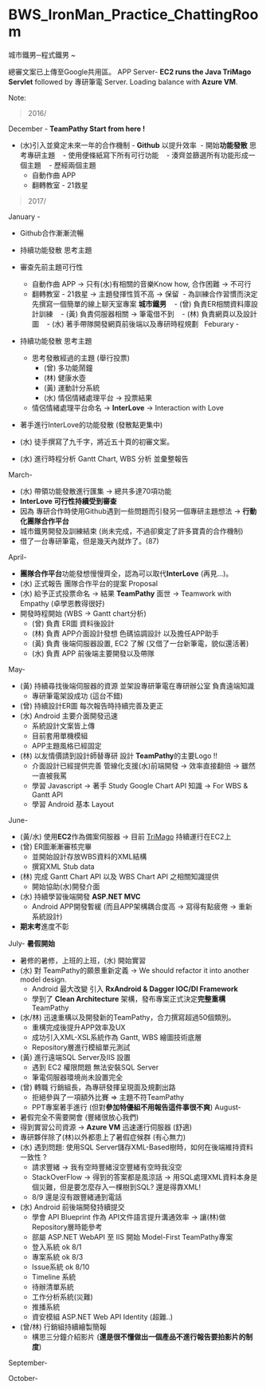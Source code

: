 # BWS_IronMan_Practice_ChattingRoom
城市鐵男─程式鐵男 ~


總審文案已上傳至Google共用區。
APP Server- **EC2 runs the Java TriMago Servlet** followed by 專研筆電 Server. Loading balance with **Azure VM**.


Note:

>2016/

December - **TeamPathy Start from here !**

  - (水)引入並奠定未來一年的合作機制 - **Github** 以提升效率
  - 開始**功能發散** 思考專研主題
    - 使用便條紙寫下所有可行功能 
    - 湊齊並篩選所有功能形成一個主題
    - 歷經兩個主題 
      - 自動作曲 APP 
      - 翻轉教室 - 21救星 

>2017/

January -  

  - Github合作漸漸流暢 
  - 持續功能發散 思考主題
  - 審查先前主題可行性
    -  自動作曲 APP -> 只有(水)有相關的音樂Know how, 合作困難 -> 不可行
    -  翻轉教室 - 21救星 -> 主題發揮性質不高 -> 保留
  - 為訓練合作習慣而決定先撰寫一個簡單的線上聊天室專案 **城市鐵男** 
    - (曾) 負責ER相關資料庫設計訓練
    - (黃) 負責伺服器相關 -> 筆電借不到 
    - (林) 負責網頁以及設計圖 
    - (水) 著手帶隊開發網頁前後端以及專研時程規劃 
  
Feburary -

  - 持續功能發散 思考主題
    - 思考發散經過的主題 (舉行投票)
      - (曾) 多功能鬧鐘
      - (林) 健康水壺
      - (黃) 運動計分系統
      - (水) 情侶情緒處理平台  ->  投票結果
    - 情侶情緒處理平台命名 -> **InterLove** -> Interaction with Love
  - 著手進行InterLove的功能發散 (發散點更集中)    
  - (水) 徒手撰寫了九千字，將近五十頁的初審文案。
  - (水) 進行時程分析 Gantt Chart, WBS 分析 並彙整報告

March-

  - (水) 帶領功能發散進行匯集 -> 總共多達70項功能
  - **InterLove 可行性持續受到審查**
  - 因為 專研合作時使用Github遇到一些問題而引發另一個專研主題想法 -> **行動化團隊合作平台**
  - 城市鐵男開發及訓練結束 (尚未完成，不過卻奠定了許多寶貴的合作機制)
  - 借了一台專研筆電，但是幾天內就炸了。(87)

April-

  - **團隊合作平台**功能發想慢慢齊全，認為可以取代**InterLove** (再見...)。
  - (水) 正式報告 團隊合作平台的提案 Proposal
  - (水) 給予正式投票命名 -> 結果 **TeamPathy** 面世 -> Teamwork with Empathy (卓學恩教得很好)
  - 開發時程開始 (WBS -> Gantt chart分析)
    - (曾) 負責 ER圖 資料後設計
    - (林) 負責 APP介面設計發想 色碼協調設計 以及擔任APP助手
    - (黃) 負責 後端伺服器設置, EC2 了解 (又借了一台新筆電，貌似還活著)
    - (水) 負責 APP 前後端主要開發以及帶隊

May-
  - (黃) 持續尋找後端伺服器的資源 並架設專研筆電在專研辦公室 負責遠端知識
    -  專研筆電架設成功 (這台不錯)
  - (曾) 持續設計ER圖 每次報告時持續完善及更正
  - (水) Android 主要介面開發迅速
    - 系統設計文案皆上傳
    - 目前套用單機模組
    - APP主題風格已經固定
  - (林) 以友情價請到設計師替專研 設計 **TeamPathy**的主要Logo !!
    - 介面設計已經提供完善 管線化支援(水)前端開發 -> 效率直接翻倍 -> 雖然一直被我罵
    - 學習 Javascript -> 著手 Study Google Chart API 知識 -> For WBS & Gantt API 
    - 學習 Android 基本 Layout 

June-
  - (黃/水) 使用**EC2**作為備案伺服器 -> 目前 [TriMago](teampathy.tk:8080/TriMago) 持續運行在EC2上 
  - (曾) ER圖漸漸審核完畢 
    - 並開始設計存放WBS資料的XML結構
    - 撰寫XML Stub data
  - (林) 完成 Gantt Chart API 以及 WBS Chart API 之相關知識提供
    - 開始協助(水)開發介面
  - (水) 持續學習後端開發 **ASP.NET MVC** 
    - Android APP開發暫緩 (而且APP架構耦合度高 -> 寫得有點疲倦 -> 重新系統設計)
  - **期末考**進度不彰

July-  **暑假開始**
  - 暑修的暑修，上班的上班，(水) 開始實習
  - (水) 對 TeamPathy的願景重新定義 -> We should refactor it into another model design.
    - Android 最大改變 引入 **RxAndroid & Dagger IOC/DI Framework**
    - 學到了 **Clean Architecture** 架構，發布專案正式決定**完整重構** TeamPathy
  - (水/林) 迅速重構以及開發新的TeamPathy，合力撰寫超過50個類別。
    - 重構完成後提升APP效率及UX
    - 成功引入XML-XSL系統作為 Gantt, WBS 繪圖技術底層
    - Repository層進行模組單元測試  
  - (黃) 進行遠端SQL Server及IIS 設置
    - 遇到 EC2 權限問題 無法安裝SQL Server
    - 筆電伺服器環境尚未設置完全
  - (曾) 轉職 行銷組長，為專研發揮呈現面及規劃出路
    - 拒絕參與了一項額外比賽 => 主題不符TeamPathy
    - PPT專案著手進行 (但對**參加特優組不用報告這件事很不爽**)
August-
  - 暑假完全不需要開會 (豐緒很放心我們)
  - 得到實習公司資源 -> **Azure VM**  迅速運行伺服器 (舒適)
  - 專研夥伴除了(林)以外都患上了暑假症候群 (有心無力)
  - (水) 遇到問題: 使用SQL Server儲存XML-Based樹時，如何在後端維持資料一致性 ?
    - 請求豐緒 -> 我有空時豐緒沒空豐緒有空時我沒空
    - StackOverFlow -> 得到的答案都是風涼話 -> 用SQL處理XML資料本身是個災難，但是要怎麼存入一棵樹到SQL? 還是得靠XML!
    - 8/9 還是沒有跟豐緒通到電話
  - (水) Android 前後端開發持續提交
    - 學會 API Blueprint 作為 API文件語言提升溝通效率 -> 讓(林)做Repository層時能參考
    - 部屬 ASP.NET WebAPI 至 IIS 開始 Model-First TeamPathy專案
    - 登入系統 ok 8/1 
    - 專案系統 ok 8/3
    - Issue系統 ok 8/10
    - Timeline 系統 
    - 待辦清單系統
    - 工作分析系統(災難) 
    - 推播系統
    - 資安模組 ASP.NET Web API Identity (超難..)
  - (曾/林) 行銷組持續繪製簡報
    - 構思三分鐘介紹影片 (**還是很不懂做出一個產品不進行報告要拍影片的制度**)

September-

October-
